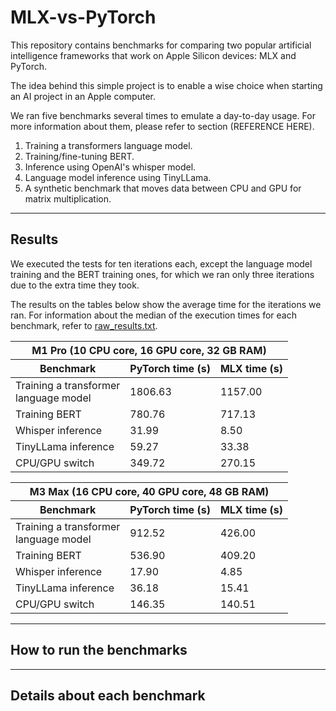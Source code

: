 # MLX-vs-PyTorch

This repository contains benchmarks for comparing two popular artificial
intelligence frameworks that work on Apple Silicon devices: MLX and PyTorch.

The idea behind this simple project is to enable a wise choice when starting an
AI project in an Apple computer.

We ran five benchmarks several times to emulate a day-to-day usage. For more information about
them, please refer to section (REFERENCE HERE).

1. Training a transformers language model.
2. Training/fine-tuning BERT.
3. Inference using OpenAI's whisper model.
4. Language model inference using TinyLLama.
5. A synthetic benchmark that moves data between CPU and GPU for 
   matrix multiplication.

---

## Results

We executed the tests for ten iterations each, except the language model training
and the BERT training ones, for which we ran only three iterations due to the
extra time they took.

The results on the tables below show the average time for the iterations we ran.
For information about the median of the execution times for each benchmark, refer
to [raw_results.txt](raw_results.txt).

<table>
<thead>
<tr>
<th colspan="4">M1 Pro (10 CPU core, 16 GPU core, 32 GB RAM) </th>
</tr>
</thead>
    <thead>
        <tr>
            <th>Benchmark</th>
            <th>PyTorch time (s)</th>
            <th>MLX time (s)</th>
        </tr>
    </thead>
    <tbody>
        <tr>
            <td>Training a transformer <br> language model</td>
            <td> 1806.63 </td>
            <td> 1157.00 </td>
        </tr>
        <tr>
            <td>Training BERT</td>
            <td> 780.76 </td>
            <td> 717.13 </td>
        </tr>
        <tr>
            <td>Whisper inference</td>
            <td> 31.99 </td>
            <td> 8.50 </td>
        </tr>
        <tr>
            <td>TinyLLama inference</td>
            <td> 59.27 </td>
            <td> 33.38 </td>
        </tr>
        <tr>
            <td>CPU/GPU switch</td>
            <td> 349.72 </td>
            <td> 270.15 </td>
        </tr>
    </tbody>
</table>

<table>
<thead>
<tr>
<th colspan="4">M3 Max (16 CPU core, 40 GPU core, 48 GB RAM) </th>
</tr>
</thead>
    <thead>
        <tr>
            <th>Benchmark</th>
            <th>PyTorch time (s)</th>
            <th>MLX time (s)</th>
        </tr>
    </thead>
    <tbody>
        <tr>
            <td>Training a transformer <br> language model</td>
            <td> 912.52 </td>
            <td> 426.00 </td>
        </tr>
        <tr>
            <td>Training BERT</td>
            <td> 536.90 </td>
            <td> 409.20 </td>
        </tr>
        <tr>
            <td>Whisper inference</td>
            <td> 17.90 </td>
            <td> 4.85 </td>
        </tr>
        <tr>
            <td>TinyLLama inference</td>
            <td> 36.18 </td>
            <td> 15.41 </td>
        </tr>
        <tr>
            <td>CPU/GPU switch</td>
            <td> 146.35 </td>
            <td> 140.51 </td>
        </tr>
    </tbody>
</table>

---

## How to run the benchmarks


---

##  Details about each benchmark